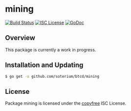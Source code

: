 mining
======

[![Build Status](http://img.shields.io/travis/btcsuite/btcd.svg)](https://travis-ci.org/btcsuite/btcd)
[![ISC License](http://img.shields.io/badge/license-ISC-blue.svg)](http://copyfree.org)
[![GoDoc](https://img.shields.io/badge/godoc-reference-blue.svg)](http://godoc.org/github.com/soterium/btcd/mining)

## Overview

This package is currently a work in progress.

## Installation and Updating

```bash
$ go get -u github.com/soterium/btcd/mining
```

## License

Package mining is licensed under the [copyfree](http://copyfree.org) ISC
License.
